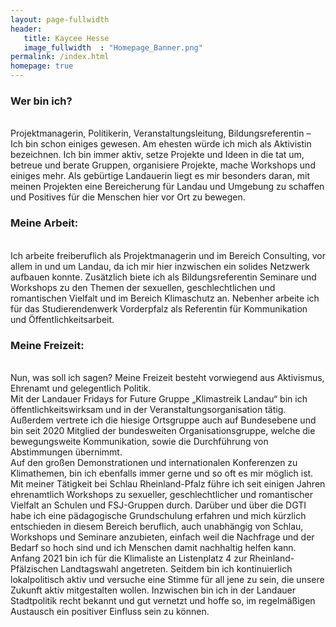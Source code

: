 ```yaml
---
layout: page-fullwidth
header:
   title: Kaycee Hesse
   image_fullwidth  : "Homepage_Banner.png"
permalink: /index.html
homepage: true
---
```


<h3> Wer bin ich? </h3> <br>
Projektmanagerin, Politikerin, Veranstaltungsleitung, Bildungsreferentin – Ich bin schon einiges gewesen. Am ehesten würde ich mich als Aktivistin bezeichnen. Ich bin immer aktiv, setze Projekte und Ideen in die tat um, betreue und berate Gruppen, organisiere Projekte, mache Workshops und einiges mehr.
Als gebürtige Landauerin liegt es mir besonders daran, mit meinen Projekten eine Bereicherung für Landau und Umgebung zu schaffen und Positives für die Menschen hier vor Ort zu bewegen.

<h3> Meine Arbeit: </h3> <br>
Ich arbeite freiberuflich als Projektmanagerin und im Bereich Consulting, vor allem in und um Landau, da ich mir hier inzwischen ein solides Netzwerk aufbauen konnte. Zusätzlich biete ich als Bildungsreferentin Seminare und Workshops zu den Themen der sexuellen, geschlechtlichen und romantischen Vielfalt und im Bereich Klimaschutz an.
Nebenher arbeite ich für das Studierendenwerk Vorderpfalz als Referentin für Kommunikation und Öffentlichkeitsarbeit.

<h3> Meine Freizeit: </h3> <br>
Nun, was soll ich sagen? Meine Freizeit besteht vorwiegend aus Aktivismus, Ehrenamt und gelegentlich Politik. <br>
Mit der Landauer Fridays for Future Gruppe „Klimastreik Landau“ bin ich öffentlichkeitswirksam und in der Veranstaltungsorganisation tätig. Außerdem vertrete ich die hiesige Ortsgruppe auch auf Bundesebene und bin seit 2020 Mitglied der bundesweiten Organisationsgruppe, welche die bewegungsweite Kommunikation, sowie die Durchführung von Abstimmungen übernimmt. <br>
Auf den großen Demonstrationen und internationalen Konferenzen zu Klimathemen, bin ich ebenfalls immer gerne und so oft es mir möglich ist. <br>
Mit meiner Tätigkeit bei Schlau Rheinland-Pfalz führe ich seit einigen Jahren ehrenamtlich Workshops zu sexueller, geschlechtlicher und romantischer Vielfalt an Schulen und FSJ-Gruppen durch. Darüber und über die DGTI habe ich eine pädagogische Grundschulung erfahren und mich kürzlich entschieden in diesem Bereich beruflich, auch unabhängig von Schlau, Workshops und Seminare anzubieten, einfach weil die Nachfrage und der Bedarf so hoch sind und ich Menschen damit nachhaltig helfen kann. <br>
Anfang 2021 bin ich für die Klimaliste an Listenplatz 4 zur Rheinland-Pfälzischen Landtagswahl angetreten. Seitdem bin ich kontinuierlich lokalpolitisch aktiv und versuche eine Stimme für all jene zu sein, die unsere Zukunft aktiv mitgestalten wollen. Inzwischen bin ich in der Landauer Stadtpolitik recht bekannt und gut vernetzt und hoffe so, im regelmäßigen Austausch ein positiver Einfluss sein zu können.


